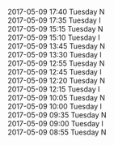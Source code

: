 2017-05-09 17:40 Tuesday  N  
2017-05-09 17:35 Tuesday  I  
2017-05-09 15:15 Tuesday  N  
2017-05-09 15:10 Tuesday  I  
2017-05-09 13:45 Tuesday  N  
2017-05-09 13:30 Tuesday  I  
2017-05-09 12:55 Tuesday  N  
2017-05-09 12:45 Tuesday  I  
2017-05-09 12:20 Tuesday  N  
2017-05-09 12:15 Tuesday  I  
2017-05-09 10:05 Tuesday  N  
2017-05-09 10:00 Tuesday  I  
2017-05-09 09:35 Tuesday  N  
2017-05-09 09:00 Tuesday  I  
2017-05-09 08:55 Tuesday  N  

